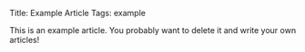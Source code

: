 Title: Example Article
Tags: example

This is an example article. You probably want to delete it and write your own articles!
